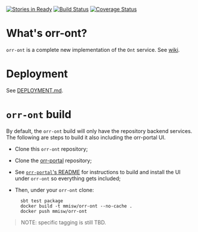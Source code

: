 [![Stories in Ready](https://badge.waffle.io/mmisw/orr-ont.png?label=ready&title=Ready)](https://waffle.io/mmisw/orr-ont)
[![Build Status](https://travis-ci.org/mmisw/orr-ont.svg?branch=master)](https://travis-ci.org/mmisw/orr-ont)
[![Coverage Status](https://coveralls.io/repos/github/mmisw/orr-ont/badge.svg?branch=master)](https://coveralls.io/github/mmisw/orr-ont?branch=master)


# What's orr-ont?

`orr-ont` is a complete new implementation of the `Ont` service.
See [wiki](https://github.com/mmisw/orr-ont/wiki).


# Deployment

See [DEPLOYMENT.md](https://github.com/mmisw/orr-ont/blob/master/DEPLOYMENT.md).

# `orr-ont` build 

By default, the `orr-ont` build will only have the repository backend services.
The following are steps to build it also including the orr-portal UI.
 
- Clone this `orr-ont` repository;
- Clone the [orr-portal](https://github.com/mmisw/orr-portal) repository;
- See [`orr-portal`'s README](https://github.com/mmisw/orr-portal/blob/master/README.md) 
  for instructions to build and install the UI under `orr-ont` so everything gets included;
- Then, under your `orr-ont` clone:

        sbt test package
        docker build -t mmisw/orr-ont --no-cache .
        docker push mmisw/orr-ont

> NOTE: specific tagging is still TBD.
